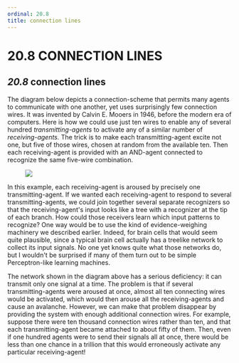 ```yaml
---
ordinal: 20.8
title: connection lines
---
```


# 20.8 CONNECTION LINES 

<h2><em>20.8</em> connection lines</h2>
<p>The diagram below depicts a connection-scheme that permits many agents to communicate with one another, yet uses surprisingly few connection wires. It was invented by Calvin E. Mooers in 1946, before the modern era of computers. Here is how we could use just ten wires to enable any of several hundred <em>transmitting-agents</em> to activate any of a similar number of <em>receiving-agents.</em> The trick is to make each transmitting-agent excite not one, but five of those wires, chosen at random from the available ten. Then each receiving-agent is provided with an AND-agent connected to recognize the same five-wire combination.</p>
<figure><img src="/images/ch20/20-4.png"/></figure>
<p>In this example, each receiving-agent is aroused by precisely one transmitting-agent. If we wanted each receiving-agent to respond to several transmitting-agents, we could join together several separate recognizers so that the receiving-agent's input looks like a tree with a recognizer at the tip of each branch. How could those receivers learn which input patterns to recognize? One way would be to use the kind of evidence-weighing machinery we described earlier. Indeed, for brain cells that would seem quite plausible, since a typical brain cell actually has a treelike network to collect its input signals. No one yet knows quite what those networks do, but I wouldn't be surprised if many of them turn out to be simple Perceptron-like learning machines.</p>
<p>The network shown in the diagram above has a serious deficiency: it can transmit only one signal at a time. The problem is that if several transmitting-agents were aroused at once, almost all ten connecting wires would be activated, which would then arouse all the receiving-agents and cause an avalanche. However, we can make that problem disappear by providing the system with enough additional connection wires. For example, suppose there were ten thousand connection wires rather than ten, and that each transmitting-agent became attached to about fifty of them. Then, even if one hundred agents were to send their signals all at once, there would be less than one chance in a trillion that this would erroneously activate any particular receiving-agent!</p>